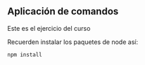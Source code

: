 ## Aplicación de comandos

Este es el ejercicio del curso



Recuerden instalar los paquetes de node así:

```
npm install
```